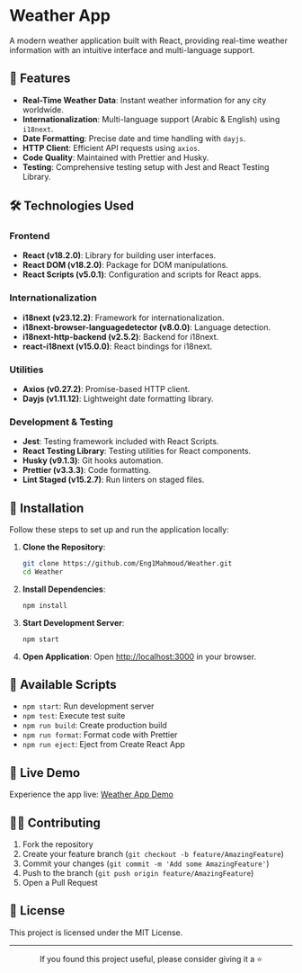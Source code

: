 # Weather App

A modern weather application built with React, providing real-time weather information with an intuitive interface and multi-language support.

## 🌟 Features
- **Real-Time Weather Data**: Instant weather information for any city worldwide.
- **Internationalization**: Multi-language support (Arabic & English) using `i18next`.
- **Date Formatting**: Precise date and time handling with `dayjs`.
- **HTTP Client**: Efficient API requests using `axios`.
- **Code Quality**: Maintained with Prettier and Husky.
- **Testing**: Comprehensive testing setup with Jest and React Testing Library.

## 🛠 Technologies Used

### Frontend
- **React (v18.2.0)**: Library for building user interfaces.
- **React DOM (v18.2.0)**: Package for DOM manipulations.
- **React Scripts (v5.0.1)**: Configuration and scripts for React apps.

### Internationalization
- **i18next (v23.12.2)**: Framework for internationalization.
- **i18next-browser-languagedetector (v8.0.0)**: Language detection.
- **i18next-http-backend (v2.5.2)**: Backend for i18next.
- **react-i18next (v15.0.0)**: React bindings for i18next.

### Utilities
- **Axios (v0.27.2)**: Promise-based HTTP client.
- **Dayjs (v1.11.12)**: Lightweight date formatting library.

### Development & Testing
- **Jest**: Testing framework included with React Scripts.
- **React Testing Library**: Testing utilities for React components.
- **Husky (v9.1.3)**: Git hooks automation.
- **Prettier (v3.3.3)**: Code formatting.
- **Lint Staged (v15.2.7)**: Run linters on staged files.

## 🚀 Installation

Follow these steps to set up and run the application locally:

1. **Clone the Repository**:
   ```bash
   git clone https://github.com/Eng1Mahmoud/Weather.git
   cd Weather
   ```

2. **Install Dependencies**:
   ```bash
   npm install
   ```

3. **Start Development Server**:
   ```bash
   npm start
   ```

4. **Open Application**:
   Open [http://localhost:3000](http://localhost:3000) in your browser.

## 📝 Available Scripts

- `npm start`: Run development server
- `npm test`: Execute test suite
- `npm run build`: Create production build
- `npm run format`: Format code with Prettier
- `npm run eject`: Eject from Create React App


## 🔗 Live Demo

Experience the app live: [Weather App Demo](https://weather-fawn-five.vercel.app/)

## 👨‍💻 Contributing

1. Fork the repository
2. Create your feature branch (`git checkout -b feature/AmazingFeature`)
3. Commit your changes (`git commit -m 'Add some AmazingFeature'`)
4. Push to the branch (`git push origin feature/AmazingFeature`)
5. Open a Pull Request

## 📄 License

This project is licensed under the MIT License.

---

<div align="center">
  <p>If you found this project useful, please consider giving it a ⭐️</p>
</div>
